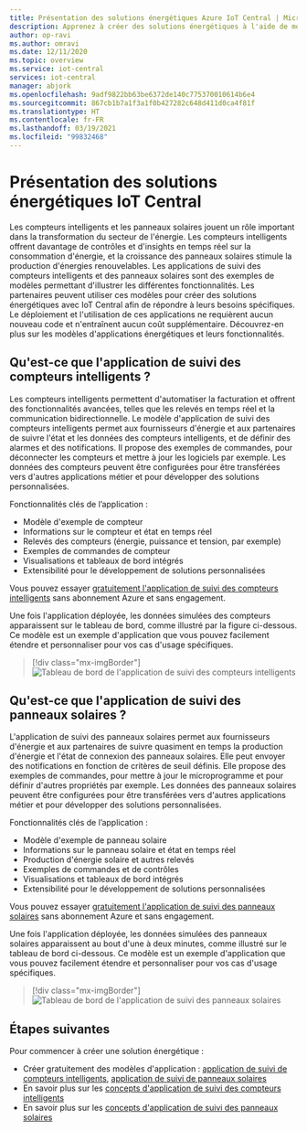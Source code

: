 ```yaml
---
title: Présentation des solutions énergétiques Azure IoT Central | Microsoft Docs
description: Apprenez à créer des solutions énergétiques à l'aide de modèles d'application Azure IoT Central.
author: op-ravi
ms.author: omravi
ms.date: 12/11/2020
ms.topic: overview
ms.service: iot-central
services: iot-central
manager: abjork
ms.openlocfilehash: 9adf9822bb63be6372de140c775370010614b6e4
ms.sourcegitcommit: 867cb1b7a1f3a1f0b427282c648d411d0ca4f81f
ms.translationtype: HT
ms.contentlocale: fr-FR
ms.lasthandoff: 03/19/2021
ms.locfileid: "99832468"
---
```

# <a name="what-are-the-iot-central-energy-solutions"></a>Présentation des solutions énergétiques IoT Central

Les compteurs intelligents et les panneaux solaires jouent un rôle important dans la transformation du secteur de l'énergie. Les compteurs intelligents offrent davantage de contrôles et d'insights en temps réel sur la consommation d'énergie, et la croissance des panneaux solaires stimule la production d'énergies renouvelables. Les applications de suivi des compteurs intelligents et des panneaux solaires sont des exemples de modèles permettant d'illustrer les différentes fonctionnalités. Les partenaires peuvent utiliser ces modèles pour créer des solutions énergétiques avec IoT Central afin de répondre à leurs besoins spécifiques. Le déploiement et l'utilisation de ces applications ne requièrent aucun nouveau code et n'entraînent aucun coût supplémentaire. Découvrez-en plus sur les modèles d'applications énergétiques et leurs fonctionnalités.


## <a name="what-is-the-smart-meter-monitoring-application"></a>Qu'est-ce que l'application de suivi des compteurs intelligents ?
 Les compteurs intelligents permettent d'automatiser la facturation et offrent des fonctionnalités avancées, telles que les relevés en temps réel et la communication bidirectionnelle. Le modèle d'application de suivi des compteurs intelligents permet aux fournisseurs d'énergie et aux partenaires de suivre l'état et les données des compteurs intelligents, et de définir des alarmes et des notifications. Il propose des exemples de commandes, pour déconnecter les compteurs et mettre à jour les logiciels par exemple. Les données des compteurs peuvent être configurées pour être transférées vers d'autres applications métier et pour développer des solutions personnalisées. 

Fonctionnalités clés de l’application : 

* Modèle d'exemple de compteur 
* Informations sur le compteur et état en temps réel 
* Relevés des compteurs (énergie, puissance et tension, par exemple)
* Exemples de commandes de compteur 
* Visualisations et tableaux de bord intégrés
* Extensibilité pour le développement de solutions personnalisées

Vous pouvez essayer [gratuitement l'application de suivi des compteurs intelligents](https://apps.azureiotcentral.com/build/new/smart-meter-monitoring) sans abonnement Azure et sans engagement.


Une fois l'application déployée, les données simulées des compteurs apparaissent sur le tableau de bord, comme illustré par la figure ci-dessous. Ce modèle est un exemple d'application que vous pouvez facilement étendre et personnaliser pour vos cas d'usage spécifiques.

> [!div class="mx-imgBorder"]
> ![Tableau de bord de l'application de suivi des compteurs intelligents](media/overview-iot-central-energy/smart-meter-app-dashboard.png)


## <a name="what-is-the-solar-panel-monitoring-application"></a>Qu'est-ce que l'application de suivi des panneaux solaires ?
L'application de suivi des panneaux solaires permet aux fournisseurs d'énergie et aux partenaires de suivre quasiment en temps la production d'énergie et l'état de connexion des panneaux solaires. Elle peut envoyer des notifications en fonction de critères de seuil définis. Elle propose des exemples de commandes, pour mettre à jour le microprogramme et pour définir d'autres propriétés par exemple. Les données des panneaux solaires peuvent être configurées pour être transférées vers d'autres applications métier et pour développer des solutions personnalisées. 

Fonctionnalités clés de l’application : 

* Modèle d'exemple de panneau solaire 
* Informations sur le panneau solaire et état en temps réel
* Production d'énergie solaire et autres relevés
* Exemples de commandes et de contrôles
* Visualisations et tableaux de bord intégrés
* Extensibilité pour le développement de solutions personnalisées

Vous pouvez essayer [gratuitement l'application de suivi des panneaux solaires](https://apps.azureiotcentral.com/build/new/solar-panel-monitoring) sans abonnement Azure et sans engagement.

Une fois l'application déployée, les données simulées des panneaux solaires apparaissent au bout d'une à deux minutes, comme illustré sur le tableau de bord ci-dessous. Ce modèle est un exemple d'application que vous pouvez facilement étendre et personnaliser pour vos cas d'usage spécifiques. 

> [!div class="mx-imgBorder"]
> ![Tableau de bord de l'application de suivi des panneaux solaires](media/overview-iot-central-energy/solar-panel-app-dashboard.png)

## <a name="next-steps"></a>Étapes suivantes

Pour commencer à créer une solution énergétique :

* Créer gratuitement des modèles d'application : [application de suivi de compteurs intelligents](https://apps.azureiotcentral.com/build/new/smart-meter-monitoring), [application de suivi de panneaux solaires](https://apps.azureiotcentral.com/build/new/solar-panel-monitoring)
* En savoir plus sur les [concepts d'application de suivi des compteurs intelligents](./concept-iot-central-smart-meter-app.md)
* En savoir plus sur les [concepts d'application de suivi des panneaux solaires](./concept-iot-central-solar-panel-app.md)
